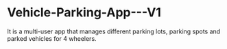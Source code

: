 # Vehicle-Parking-App---V1
It is a multi-user app that manages different parking lots, parking spots and parked vehicles for 4 wheelers.
